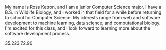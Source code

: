 My name is Ross Ketron, and I am a junior Computer Science major. I have a B.S. in Wildlife Biology, and I worked in that field for a while before returning to school for Computer Science. My interests range from web and software development to machine learning, data science, and computational biology. I'm excited for this class, and I look forward to learning more about the software development process.

35.223.72.90
